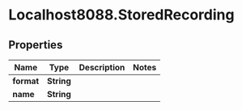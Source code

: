 # Localhost8088.StoredRecording

## Properties
Name | Type | Description | Notes
------------ | ------------- | ------------- | -------------
**format** | **String** |  | 
**name** | **String** |  | 
